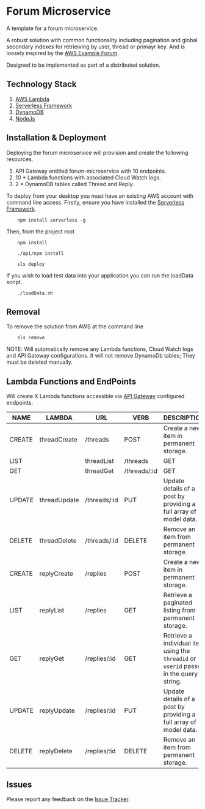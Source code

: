 # Forum Microservice

A template for a forum microservice.

A robust solution with common functionality including pagination and global secondary indexes for retrieiving by user, thread or primayr key. And is loosely inspired by the [AWS Example Forum](http://docs.aws.amazon.com/amazondynamodb/latest/developerguide/SampleData.CreateTables.html).

Designed to be implemented as part of a distributed solution.

## Technology Stack
1. [AWS Lambda](https://aws.amazon.com/lambda/)
2. [Serverless Framework](http://serverless.com)
3. [DynamoDB](https://aws.amazon.com/dynamodb)
4. [NodeJs](https://nodejs.org/)

## Installation & Deployment 
Deploying the forum microservice will provision and create the following resources.

1. API Gateway entitled forum-microservice with 10 endpoints.
2. 10 * Lambda functions with associated Cloud Watch logs.
3. 2 * DynamoDB tables called Thread and Reply.

To deploy from your desktop you must have an existing AWS account with command line access. Firstly, ensure you have installed the [Serverless Framework](http://serverless.com).

```
    npm install serverless -g
```

Then, from the project root 

```
    npm install
```


```
    ./api/npm install
```

```
    sls deploy
```

If you wish to load test data into your application you can run the loadData script.

```
	./loadData.sh
```

## Removal
To remove the solution from AWS at the command line

```
	sls remove
```

NOTE: Will automatically remove any Lambda functions, Cloud Watch logs and API Gateway configurations. It will
not remove DynamoDb tables; They must be deleted manually.

## Lambda Functions and EndPoints
Will create X Lambda functions accessible via [API Gateway](https://aws.amazon.com/api-gateway/) configured endpoints.

NAME | LAMBDA | URL | VERB | DESCRIPTION
---- | ------ | --- | ---- | -----------
CREATE | threadCreate | /threads | POST | Create a new item in permanent storage.
LIST | | threadList | /threads | GET | Retrieve a paginated listing from permanent storage.
GET | | threadGet | /threads/:id | GET | Retrieve a individual item using the ```threadid``` or ```userid``` passed in the query string.
UPDATE | threadUpdate| /threads/:id | PUT | Update details of a post by providing a full array of model data.
DELETE | threadDelete | /threads/:id | DELETE | Remove an item from permanent storage.
CREATE | replyCreate | /replies | POST | Create a new item in permanent storage.
LIST | replyList | /replies | GET | Retrieve a paginated listing from permanent storage.
GET | replyGet | /replies/:id | GET | Retrieve a individual item using the ```threadid``` or ```userid``` passed in the query string.
UPDATE | replyUpdate | /replies/:id | PUT | Update details of a post by providing a full array of model data.
DELETE | replyDelete | /replies/:id | DELETE | Remove an item from permanent storage.


## Issues
Please report any feedback on the [Issue Tracker](https://github.com/jacksoncharles/forum-microservice/issues).
